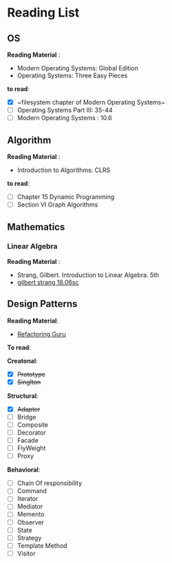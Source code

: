 # Reading List

## OS

**Reading Material** :

- Modern Operating Systems: Global Edition
- Operating Systems: Three Easy Pieces

**to read**:

- [x] ~filesystem chapter of Modern Operating Systems~
- [ ] Operating Systems Part III: 35-44
- [ ] Modern Operating Systems : 10.6

## Algorithm

**Reading Material** :

- Introduction to Algorithms: CLRS

**to read**:

- [ ] Chapter 15 Dynamic Programming
- [ ] Section VI Graph Algorithms

## Mathematics

### Linear Algebra

**Reading Material** :

- Strang, Gilbert. Introduction to Linear Algebra. 5th
- [gilbert strang 18.06sc](https://www.youtube.com/watch?v=7UJ4CFRGd-U&list=PLE7DDD91010BC51F8)

## Design Patterns

**Reading Material**:

- [Refactoring Guru](https://refactoring.guru/design-patterns)

**To read**:

**Creatonal**:

- [x] ~~Prototype~~
- [x] ~~Singlton~~

**Structural**:

- [x] ~~Adapter~~
- [ ] Bridge
- [ ] Composite
- [ ] Decorator
- [ ] Facade
- [ ] FlyWeight
- [ ] Proxy

**Behavioral**:

- [ ] Chain Of responsibility
- [ ] Command
- [ ] Iterator
- [ ] Mediator
- [ ] Memento
- [ ] Observer
- [ ] State
- [ ] Strategy
- [ ] Template Method
- [ ] Visitor
